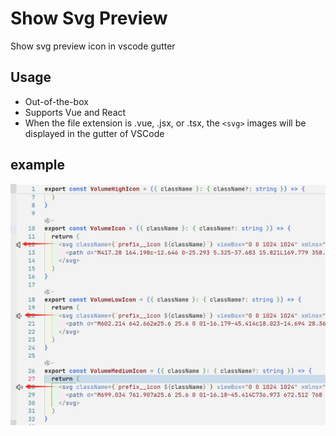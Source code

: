 # Show Svg Preview

Show svg preview icon in vscode gutter

## Usage
- Out-of-the-box
- Supports Vue and React
- When the file extension is .vue, .jsx, or .tsx, the `<svg>` images will be displayed in the gutter of VSCode

## example
![](images/demo.jpg)